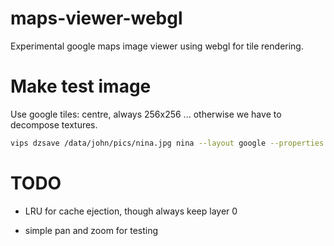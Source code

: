 # maps-viewer-webgl

Experimental google maps image viewer using webgl for tile rendering.

# Make test image

Use google tiles: centre, always 256x256 ... otherwise we have to decompose
textures.

```bash
vips dzsave /data/john/pics/nina.jpg nina --layout google --properties
```

# TODO

* LRU for cache ejection, though always keep layer 0

* simple pan and zoom for testing
